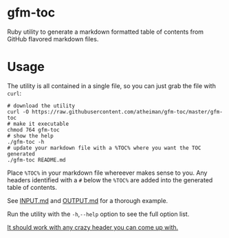 # gfm-toc

Ruby utility to generate a markdown formatted table of contents from GitHub flavored markdown files.

# Usage

The utility is all contained in a single file, so you can just grab the file with `curl`:

```shell
# download the utility
curl -O https://raw.githubusercontent.com/atheiman/gfm-toc/master/gfm-toc
# make it executable
chmod 764 gfm-toc
# show the help
./gfm-toc -h
# update your markdown file with a %TOC% where you want the TOC generated
./gfm-toc README.md
```

Place `%TOC%` in your markdown file whereever makes sense to you. Any headers identified with a `#` below the `%TOC%` are added into the generated table of contents.

See [INPUT.md](https://raw.githubusercontent.com/atheiman/gfm-toc/master/INPUT.md) and [OUTPUT.md](./OUTPUT.md) for a thorough example.

Run the utility with the `-h`,`--help` option to see the full option list.

[It should work with any crazy header you can come up with.](./.crazy-headers.md)
